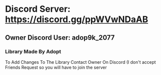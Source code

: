 # Discord Server: https://discord.gg/ppWVwNDaAB
## Owner Discord User: adop9k_2077
### Library Made By Adopt
To Add Changes To The Library Contact Owner On Discord (I don't accept Friends Request so you will have to join the server
